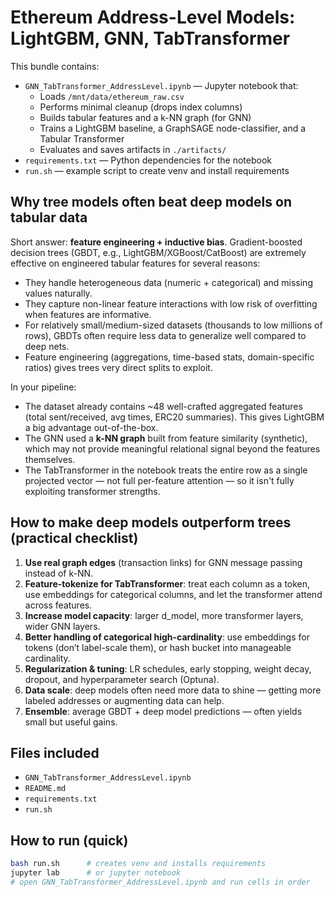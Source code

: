 # Ethereum Address-Level Models: LightGBM, GNN, TabTransformer

This bundle contains:
- `GNN_TabTransformer_AddressLevel.ipynb` — Jupyter notebook that:
  - Loads `/mnt/data/ethereum_raw.csv`
  - Performs minimal cleanup (drops index columns)
  - Builds tabular features and a k-NN graph (for GNN)
  - Trains a LightGBM baseline, a GraphSAGE node-classifier, and a Tabular Transformer
  - Evaluates and saves artifacts in `./artifacts/`
- `requirements.txt` — Python dependencies for the notebook
- `run.sh` — example script to create venv and install requirements

## Why tree models often beat deep models on tabular data

Short answer: **feature engineering + inductive bias**. Gradient-boosted decision trees (GBDT, e.g., LightGBM/XGBoost/CatBoost) are extremely effective on engineered tabular features for several reasons:
- They handle heterogeneous data (numeric + categorical) and missing values naturally.
- They capture non-linear feature interactions with low risk of overfitting when features are informative.
- For relatively small/medium-sized datasets (thousands to low millions of rows), GBDTs often require less data to generalize well compared to deep nets.
- Feature engineering (aggregations, time-based stats, domain-specific ratios) gives trees very direct splits to exploit.

In your pipeline:
- The dataset already contains ~48 well-crafted aggregated features (total sent/received, avg times, ERC20 summaries). This gives LightGBM a big advantage out-of-the-box.
- The GNN used a **k-NN graph** built from feature similarity (synthetic), which may not provide meaningful relational signal beyond the features themselves.
- The TabTransformer in the notebook treats the entire row as a single projected vector — not full per-feature attention — so it isn't fully exploiting transformer strengths.

## How to make deep models outperform trees (practical checklist)
1. **Use real graph edges** (transaction links) for GNN message passing instead of k-NN.
2. **Feature-tokenize for TabTransformer**: treat each column as a token, use embeddings for categorical columns, and let the transformer attend across features.
3. **Increase model capacity**: larger d_model, more transformer layers, wider GNN layers.
4. **Better handling of categorical high-cardinality**: use embeddings for tokens (don’t label-scale them), or hash bucket into manageable cardinality.
5. **Regularization & tuning**: LR schedules, early stopping, weight decay, dropout, and hyperparameter search (Optuna).
6. **Data scale**: deep models often need more data to shine — getting more labeled addresses or augmenting data can help.
7. **Ensemble**: average GBDT + deep model predictions — often yields small but useful gains.

## Files included
- `GNN_TabTransformer_AddressLevel.ipynb`
- `README.md`
- `requirements.txt`
- `run.sh`

## How to run (quick)
```bash
bash run.sh      # creates venv and installs requirements
jupyter lab      # or jupyter notebook
# open GNN_TabTransformer_AddressLevel.ipynb and run cells in order
```
